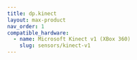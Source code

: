 ```yaml
---
title: dp.kinect
layout: max-product
nav_order: 1
compatible_hardware:
  - name: Microsoft Kinect v1 (XBox 360)
    slug: sensors/kinect-v1
---
```

